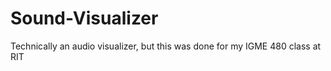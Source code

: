 # Sound-Visualizer

Technically an audio visualizer, but this was done for my IGME 480 class at RIT
